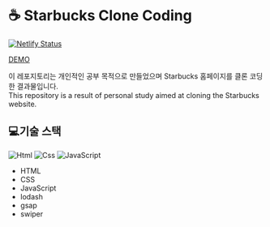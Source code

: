 # ☕ Starbucks Clone Coding
 [![Netlify Status](https://api.netlify.com/api/v1/badges/9f2f756f-e1fc-48d9-9c07-b7d7433d8aaa/deploy-status)](https://app.netlify.com/sites/monumental-pothos-7a99f6/deploys)

[DEMO](https://monumental-pothos-7a99f6.netlify.app/) <br/>

이 레포지토리는 개인적인 공부 목적으로 만들었으며 Starbucks 홈페이지를 클론 코딩한 결과물입니다. <br>
This repository is a result of personal study aimed at cloning the Starbucks website.


## 💻기술 스택
<img alt="Html" src ="https://img.shields.io/badge/HTML5-E34F26.svg?&style=for-the-badge&logo=HTML5&logoColor=white"/> <img alt="Css" src ="https://img.shields.io/badge/CSS3-1572B6.svg?&style=for-the-badge&logo=CSS3&logoColor=white"/> <img alt="JavaScript" src ="https://img.shields.io/badge/JavaScriipt-F7DF1E.svg?&style=for-the-badge&logo=JavaScript&logoColor=black"/>
- HTML
- CSS
- JavaScript
- lodash
- gsap
- swiper
